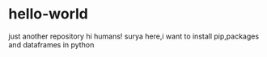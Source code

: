 # hello-world
just another repository
hi humans!
surya here,i want to install pip,packages and dataframes in python 
